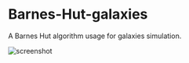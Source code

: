 # Barnes-Hut-galaxies

A Barnes Hut algorithm usage for galaxies simulation.

![screenshot](https://user-images.githubusercontent.com/94078957/161405555-30def1f7-87e2-4f28-ab04-16b157c9ce4a.png)
